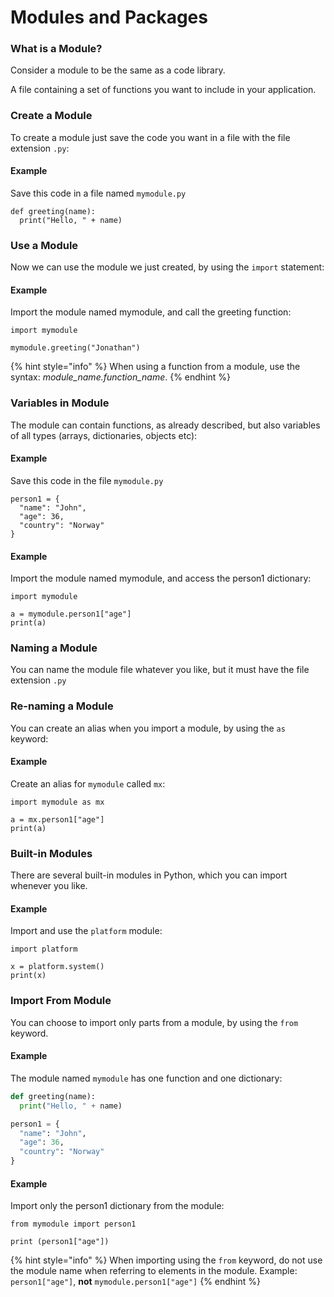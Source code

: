 # Modules and Packages

### What is a Module?

Consider a module to be the same as a code library.

A file containing a set of functions you want to include in your application.



### Create a Module

To create a module just save the code you want in a file with the file extension `.py`:

#### Example

Save this code in a file named `mymodule.py`

```
def greeting(name):
  print("Hello, " + name)
```

### Use a Module

Now we can use the module we just created, by using the `import` statement:

#### Example

Import the module named mymodule, and call the greeting function:

```
import mymodule

mymodule.greeting("Jonathan")
```

{% hint style="info" %}
When using a function from a module, use the syntax: _module\_name.function\_name_.
{% endhint %}

### Variables in Module

The module can contain functions, as already described, but also variables of all types (arrays, dictionaries, objects etc):

#### Example

Save this code in the file `mymodule.py`

```
person1 = {
  "name": "John",
  "age": 36,
  "country": "Norway"
}
```

#### Example

Import the module named mymodule, and access the person1 dictionary:

```
import mymodule

a = mymodule.person1["age"]
print(a)
```

### Naming a Module

You can name the module file whatever you like, but it must have the file extension `.py`

### Re-naming a Module

You can create an alias when you import a module, by using the `as` keyword:

#### Example

Create an alias for `mymodule` called `mx`:

```
import mymodule as mx

a = mx.person1["age"]
print(a)
```

### Built-in Modules

There are several built-in modules in Python, which you can import whenever you like.

#### Example

Import and use the `platform` module:

```
import platform

x = platform.system()
print(x)
```

### Import From Module

You can choose to import only parts from a module, by using the `from` keyword.

#### Example

The module named `mymodule` has one function and one dictionary:

```python
def greeting(name):
  print("Hello, " + name)

person1 = {
  "name": "John",
  "age": 36,
  "country": "Norway"
}
```

#### Example

Import only the person1 dictionary from the module:

```
from mymodule import person1

print (person1["age"])
```

{% hint style="info" %}
When importing using the `from` keyword, do not use the module name when referring to elements in the module. Example: `person1["age"]`, **not** `mymodule.person1["age"]`
{% endhint %}

